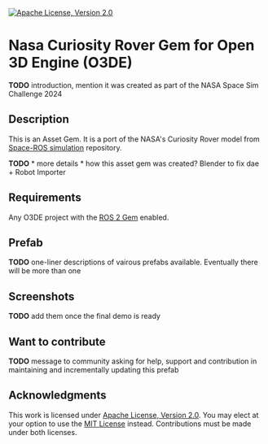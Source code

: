 [![Apache License, Version 2.0][apache_shield]][apache]

# Nasa Curiosity Rover Gem for Open 3D Engine (O3DE)

**TODO** introduction, mention it was created as part of the NASA Space Sim Challenge 2024

## Description

This is an Asset Gem. It is a port of the NASA's Curiosity Rover model from [Space-ROS simulation](https://github.com/space-ros/simulation/tree/main/models/curiosity_path) repository. 

**TODO**
    * more details
    * how this asset gem was created? Blender to fix dae + Robot Importer

## Requirements

Any O3DE project with the [ROS 2 Gem](https://docs.o3de.org/docs/user-guide/interactivity/robotics/) enabled.


## Prefab

**TODO** one-liner descriptions of vairous prefabs available. Eventually there will be more than one

## Screenshots

**TODO** add them once the final demo is ready

## Want to contribute
**TODO** message to community asking for help, support and contribution in maintaining and incrementally updating this prefab

## Acknowledgments
This work is licensed under [Apache License, Version 2.0][apache]. You may elect at your option to use the [MIT License][mit] instead. Contributions must be made under both licenses.

[apache]: https://opensource.org/licenses/Apache-2.0
[mit]: https://opensource.org/licenses/MIT
[apache_shield]: https://img.shields.io/badge/License-Apache_2.0-blue.svg

